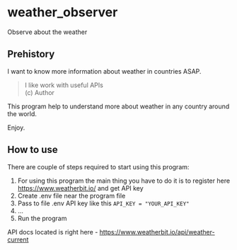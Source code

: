 # weather_observer
Observe about the weather

## Prehistory
I want to know more information about weather in countries ASAP.

> I like work with useful APIs  
> (c) Author

This program help to understand more about weather in any country around the world.

Enjoy.

## How to use
There are couple of steps required to start using this program:
1. For using this program the main thing you have to do it is to register here https://www.weatherbit.io/ and get API key
2. Create .env file near the program file
3. Pass to file .env API key like this `API_KEY = "YOUR_API_KEY"`
4. ...
5. Run the program 

API docs located is right here - https://www.weatherbit.io/api/weather-current
